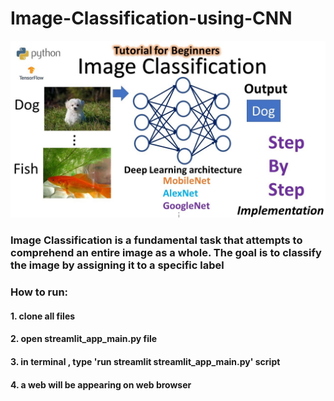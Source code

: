 # Image-Classification-using-CNN

![alt text](cat_or_fish_ImageClassification.jpg)
### Image Classification is a fundamental task that attempts to comprehend an entire image as a whole. The goal is to classify the image by assigning it to a specific label

### How to run:

#### 1. clone all files
#### 2. open streamlit_app_main.py file
#### 3. in terminal , type 'run streamlit streamlit_app_main.py' script
#### 4. a web will be appearing on web browser
